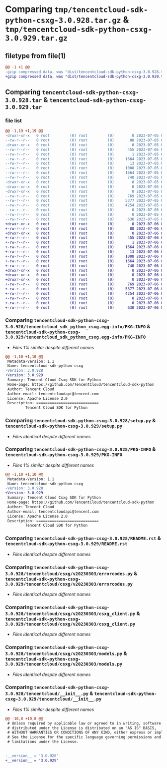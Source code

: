 # Comparing `tmp/tencentcloud-sdk-python-csxg-3.0.928.tar.gz` & `tmp/tencentcloud-sdk-python-csxg-3.0.929.tar.gz`

## filetype from file(1)

```diff
@@ -1 +1 @@
-gzip compressed data, was "dist/tencentcloud-sdk-python-csxg-3.0.928.tar", last modified: Wed Jul  5 00:23:26 2023, max compression
+gzip compressed data, was "dist/tencentcloud-sdk-python-csxg-3.0.929.tar", last modified: Thu Jul  6 00:23:43 2023, max compression
```

## Comparing `tencentcloud-sdk-python-csxg-3.0.928.tar` & `tencentcloud-sdk-python-csxg-3.0.929.tar`

### file list

```diff
@@ -1,19 +1,19 @@
-drwxr-xr-x   0 root         (0) root         (0)        0 2023-07-05 00:23:26.000000 tencentcloud-sdk-python-csxg-3.0.928/
--rw-r--r--   0 root         (0) root         (0)       88 2023-07-05 00:23:26.000000 tencentcloud-sdk-python-csxg-3.0.928/setup.cfg
-drwxr-xr-x   0 root         (0) root         (0)        0 2023-07-05 00:23:26.000000 tencentcloud-sdk-python-csxg-3.0.928/tencentcloud_sdk_python_csxg.egg-info/
--rw-r--r--   0 root         (0) root         (0)      455 2023-07-05 00:23:26.000000 tencentcloud-sdk-python-csxg-3.0.928/tencentcloud_sdk_python_csxg.egg-info/SOURCES.txt
--rw-r--r--   0 root         (0) root         (0)        1 2023-07-05 00:23:26.000000 tencentcloud-sdk-python-csxg-3.0.928/tencentcloud_sdk_python_csxg.egg-info/dependency_links.txt
--rw-r--r--   0 root         (0) root         (0)     1664 2023-07-05 00:23:26.000000 tencentcloud-sdk-python-csxg-3.0.928/tencentcloud_sdk_python_csxg.egg-info/PKG-INFO
--rw-r--r--   0 root         (0) root         (0)       13 2023-07-05 00:23:26.000000 tencentcloud-sdk-python-csxg-3.0.928/tencentcloud_sdk_python_csxg.egg-info/top_level.txt
--rw-r--r--   0 root         (0) root         (0)     1008 2023-07-05 00:23:26.000000 tencentcloud-sdk-python-csxg-3.0.928/setup.py
--rw-r--r--   0 root         (0) root         (0)     1664 2023-07-05 00:23:26.000000 tencentcloud-sdk-python-csxg-3.0.928/PKG-INFO
--rw-r--r--   0 root         (0) root         (0)      740 2023-07-05 00:23:26.000000 tencentcloud-sdk-python-csxg-3.0.928/README.rst
-drwxr-xr-x   0 root         (0) root         (0)        0 2023-07-05 00:23:26.000000 tencentcloud-sdk-python-csxg-3.0.928/tencentcloud/
-drwxr-xr-x   0 root         (0) root         (0)        0 2023-07-05 00:23:26.000000 tencentcloud-sdk-python-csxg-3.0.928/tencentcloud/csxg/
-drwxr-xr-x   0 root         (0) root         (0)        0 2023-07-05 00:23:26.000000 tencentcloud-sdk-python-csxg-3.0.928/tencentcloud/csxg/v20230303/
--rw-r--r--   0 root         (0) root         (0)      769 2023-07-05 00:23:26.000000 tencentcloud-sdk-python-csxg-3.0.928/tencentcloud/csxg/v20230303/errorcodes.py
--rw-r--r--   0 root         (0) root         (0)     5377 2023-07-05 00:23:26.000000 tencentcloud-sdk-python-csxg-3.0.928/tencentcloud/csxg/v20230303/csxg_client.py
--rw-r--r--   0 root         (0) root         (0)     4254 2023-07-05 00:23:26.000000 tencentcloud-sdk-python-csxg-3.0.928/tencentcloud/csxg/v20230303/models.py
--rw-r--r--   0 root         (0) root         (0)        0 2023-07-05 00:23:26.000000 tencentcloud-sdk-python-csxg-3.0.928/tencentcloud/csxg/v20230303/__init__.py
--rw-r--r--   0 root         (0) root         (0)        0 2023-07-05 00:23:26.000000 tencentcloud-sdk-python-csxg-3.0.928/tencentcloud/csxg/__init__.py
--rw-r--r--   0 root         (0) root         (0)      630 2023-07-05 00:23:26.000000 tencentcloud-sdk-python-csxg-3.0.928/tencentcloud/__init__.py
+drwxr-xr-x   0 root         (0) root         (0)        0 2023-07-06 00:23:43.000000 tencentcloud-sdk-python-csxg-3.0.929/
+-rw-r--r--   0 root         (0) root         (0)       88 2023-07-06 00:23:43.000000 tencentcloud-sdk-python-csxg-3.0.929/setup.cfg
+drwxr-xr-x   0 root         (0) root         (0)        0 2023-07-06 00:23:43.000000 tencentcloud-sdk-python-csxg-3.0.929/tencentcloud_sdk_python_csxg.egg-info/
+-rw-r--r--   0 root         (0) root         (0)      455 2023-07-06 00:23:43.000000 tencentcloud-sdk-python-csxg-3.0.929/tencentcloud_sdk_python_csxg.egg-info/SOURCES.txt
+-rw-r--r--   0 root         (0) root         (0)        1 2023-07-06 00:23:43.000000 tencentcloud-sdk-python-csxg-3.0.929/tencentcloud_sdk_python_csxg.egg-info/dependency_links.txt
+-rw-r--r--   0 root         (0) root         (0)     1664 2023-07-06 00:23:43.000000 tencentcloud-sdk-python-csxg-3.0.929/tencentcloud_sdk_python_csxg.egg-info/PKG-INFO
+-rw-r--r--   0 root         (0) root         (0)       13 2023-07-06 00:23:43.000000 tencentcloud-sdk-python-csxg-3.0.929/tencentcloud_sdk_python_csxg.egg-info/top_level.txt
+-rw-r--r--   0 root         (0) root         (0)     1008 2023-07-06 00:23:43.000000 tencentcloud-sdk-python-csxg-3.0.929/setup.py
+-rw-r--r--   0 root         (0) root         (0)     1664 2023-07-06 00:23:43.000000 tencentcloud-sdk-python-csxg-3.0.929/PKG-INFO
+-rw-r--r--   0 root         (0) root         (0)      740 2023-07-06 00:23:43.000000 tencentcloud-sdk-python-csxg-3.0.929/README.rst
+drwxr-xr-x   0 root         (0) root         (0)        0 2023-07-06 00:23:43.000000 tencentcloud-sdk-python-csxg-3.0.929/tencentcloud/
+drwxr-xr-x   0 root         (0) root         (0)        0 2023-07-06 00:23:43.000000 tencentcloud-sdk-python-csxg-3.0.929/tencentcloud/csxg/
+drwxr-xr-x   0 root         (0) root         (0)        0 2023-07-06 00:23:43.000000 tencentcloud-sdk-python-csxg-3.0.929/tencentcloud/csxg/v20230303/
+-rw-r--r--   0 root         (0) root         (0)      769 2023-07-06 00:23:43.000000 tencentcloud-sdk-python-csxg-3.0.929/tencentcloud/csxg/v20230303/errorcodes.py
+-rw-r--r--   0 root         (0) root         (0)     5377 2023-07-06 00:23:43.000000 tencentcloud-sdk-python-csxg-3.0.929/tencentcloud/csxg/v20230303/csxg_client.py
+-rw-r--r--   0 root         (0) root         (0)     4254 2023-07-06 00:23:43.000000 tencentcloud-sdk-python-csxg-3.0.929/tencentcloud/csxg/v20230303/models.py
+-rw-r--r--   0 root         (0) root         (0)        0 2023-07-06 00:23:43.000000 tencentcloud-sdk-python-csxg-3.0.929/tencentcloud/csxg/v20230303/__init__.py
+-rw-r--r--   0 root         (0) root         (0)        0 2023-07-06 00:23:43.000000 tencentcloud-sdk-python-csxg-3.0.929/tencentcloud/csxg/__init__.py
+-rw-r--r--   0 root         (0) root         (0)      630 2023-07-06 00:23:43.000000 tencentcloud-sdk-python-csxg-3.0.929/tencentcloud/__init__.py
```

### Comparing `tencentcloud-sdk-python-csxg-3.0.928/tencentcloud_sdk_python_csxg.egg-info/PKG-INFO` & `tencentcloud-sdk-python-csxg-3.0.929/tencentcloud_sdk_python_csxg.egg-info/PKG-INFO`

 * *Files 1% similar despite different names*

```diff
@@ -1,10 +1,10 @@
 Metadata-Version: 1.1
 Name: tencentcloud-sdk-python-csxg
-Version: 3.0.928
+Version: 3.0.929
 Summary: Tencent Cloud Csxg SDK for Python
 Home-page: https://github.com/TencentCloud/tencentcloud-sdk-python
 Author: Tencent Cloud
 Author-email: tencentcloudapi@tencent.com
 License: Apache License 2.0
 Description: ============================
         Tencent Cloud SDK for Python
```

### Comparing `tencentcloud-sdk-python-csxg-3.0.928/setup.py` & `tencentcloud-sdk-python-csxg-3.0.929/setup.py`

 * *Files identical despite different names*

### Comparing `tencentcloud-sdk-python-csxg-3.0.928/PKG-INFO` & `tencentcloud-sdk-python-csxg-3.0.929/PKG-INFO`

 * *Files 1% similar despite different names*

```diff
@@ -1,10 +1,10 @@
 Metadata-Version: 1.1
 Name: tencentcloud-sdk-python-csxg
-Version: 3.0.928
+Version: 3.0.929
 Summary: Tencent Cloud Csxg SDK for Python
 Home-page: https://github.com/TencentCloud/tencentcloud-sdk-python
 Author: Tencent Cloud
 Author-email: tencentcloudapi@tencent.com
 License: Apache License 2.0
 Description: ============================
         Tencent Cloud SDK for Python
```

### Comparing `tencentcloud-sdk-python-csxg-3.0.928/README.rst` & `tencentcloud-sdk-python-csxg-3.0.929/README.rst`

 * *Files identical despite different names*

### Comparing `tencentcloud-sdk-python-csxg-3.0.928/tencentcloud/csxg/v20230303/errorcodes.py` & `tencentcloud-sdk-python-csxg-3.0.929/tencentcloud/csxg/v20230303/errorcodes.py`

 * *Files identical despite different names*

### Comparing `tencentcloud-sdk-python-csxg-3.0.928/tencentcloud/csxg/v20230303/csxg_client.py` & `tencentcloud-sdk-python-csxg-3.0.929/tencentcloud/csxg/v20230303/csxg_client.py`

 * *Files identical despite different names*

### Comparing `tencentcloud-sdk-python-csxg-3.0.928/tencentcloud/csxg/v20230303/models.py` & `tencentcloud-sdk-python-csxg-3.0.929/tencentcloud/csxg/v20230303/models.py`

 * *Files identical despite different names*

### Comparing `tencentcloud-sdk-python-csxg-3.0.928/tencentcloud/__init__.py` & `tencentcloud-sdk-python-csxg-3.0.929/tencentcloud/__init__.py`

 * *Files 1% similar despite different names*

```diff
@@ -10,8 +10,8 @@
 # Unless required by applicable law or agreed to in writing, software
 # distributed under the License is distributed on an "AS IS" BASIS,
 # WITHOUT WARRANTIES OR CONDITIONS OF ANY KIND, either express or implied.
 # See the License for the specific language governing permissions and
 # limitations under the License.
 
 
-__version__ = '3.0.928'
+__version__ = '3.0.929'
```

